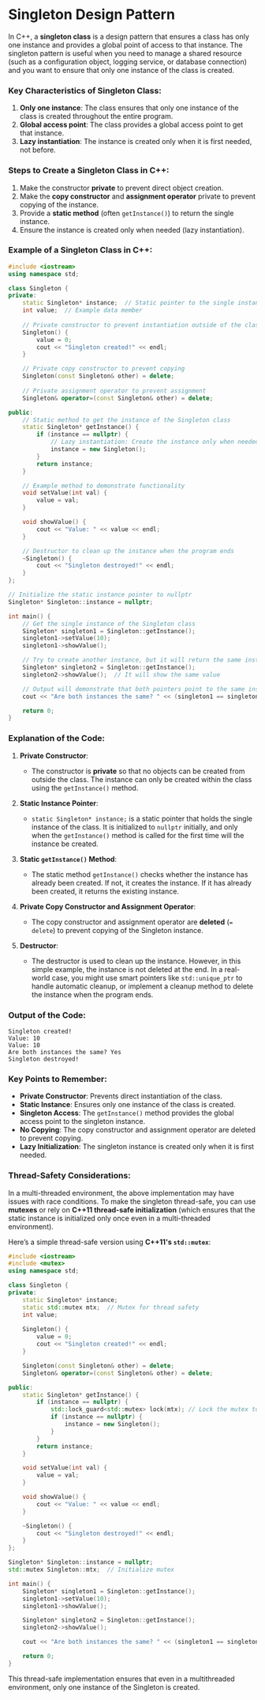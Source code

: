 # Singleton Design Pattern


In C++, a **singleton class** is a design pattern that ensures a class has only one instance and provides a global point of access to that instance. The singleton pattern is useful when you need to manage a shared resource (such as a configuration object, logging service, or database connection) and you want to ensure that only one instance of the class is created.

### Key Characteristics of Singleton Class:
1. **Only one instance**: The class ensures that only one instance of the class is created throughout the entire program.
2. **Global access point**: The class provides a global access point to get that instance.
3. **Lazy instantiation**: The instance is created only when it is first needed, not before.

### Steps to Create a Singleton Class in C++:
1. Make the constructor **private** to prevent direct object creation.
2. Make the **copy constructor** and **assignment operator** private to prevent copying of the instance.
3. Provide a **static method** (often `getInstance()`) to return the single instance.
4. Ensure the instance is created only when needed (lazy instantiation).

### Example of a Singleton Class in C++:

```cpp
#include <iostream>
using namespace std;

class Singleton {
private:
    static Singleton* instance;  // Static pointer to the single instance
    int value;  // Example data member
    
    // Private constructor to prevent instantiation outside of the class
    Singleton() {
        value = 0;
        cout << "Singleton created!" << endl;
    }

    // Private copy constructor to prevent copying
    Singleton(const Singleton& other) = delete;
    
    // Private assignment operator to prevent assignment
    Singleton& operator=(const Singleton& other) = delete;

public:
    // Static method to get the instance of the Singleton class
    static Singleton* getInstance() {
        if (instance == nullptr) {
            // Lazy instantiation: Create the instance only when needed
            instance = new Singleton();
        }
        return instance;
    }

    // Example method to demonstrate functionality
    void setValue(int val) {
        value = val;
    }

    void showValue() {
        cout << "Value: " << value << endl;
    }

    // Destructor to clean up the instance when the program ends
    ~Singleton() {
        cout << "Singleton destroyed!" << endl;
    }
};

// Initialize the static instance pointer to nullptr
Singleton* Singleton::instance = nullptr;

int main() {
    // Get the single instance of the Singleton class
    Singleton* singleton1 = Singleton::getInstance();
    singleton1->setValue(10);
    singleton1->showValue();

    // Try to create another instance, but it will return the same instance
    Singleton* singleton2 = Singleton::getInstance();
    singleton2->showValue();  // It will show the same value

    // Output will demonstrate that both pointers point to the same instance
    cout << "Are both instances the same? " << (singleton1 == singleton2 ? "Yes" : "No") << endl;

    return 0;
}
```

### Explanation of the Code:

1. **Private Constructor**:
   - The constructor is **private** so that no objects can be created from outside the class. The instance can only be created within the class using the `getInstance()` method.

2. **Static Instance Pointer**:
   - `static Singleton* instance;` is a static pointer that holds the single instance of the class. It is initialized to `nullptr` initially, and only when the `getInstance()` method is called for the first time will the instance be created.

3. **Static `getInstance()` Method**:
   - The static method `getInstance()` checks whether the instance has already been created. If not, it creates the instance. If it has already been created, it returns the existing instance.
   
4. **Private Copy Constructor and Assignment Operator**:
   - The copy constructor and assignment operator are **deleted** (`= delete`) to prevent copying of the Singleton instance.

5. **Destructor**:
   - The destructor is used to clean up the instance. However, in this simple example, the instance is not deleted at the end. In a real-world case, you might use smart pointers like `std::unique_ptr` to handle automatic cleanup, or implement a cleanup method to delete the instance when the program ends.

### Output of the Code:
```
Singleton created!
Value: 10
Value: 10
Are both instances the same? Yes
Singleton destroyed!
```

### Key Points to Remember:
- **Private Constructor**: Prevents direct instantiation of the class.
- **Static Instance**: Ensures only one instance of the class is created.
- **Singleton Access**: The `getInstance()` method provides the global access point to the singleton instance.
- **No Copying**: The copy constructor and assignment operator are deleted to prevent copying.
- **Lazy Initialization**: The singleton instance is created only when it is first needed.

### Thread-Safety Considerations:
In a multi-threaded environment, the above implementation may have issues with race conditions. To make the singleton thread-safe, you can use **mutexes** or rely on **C++11 thread-safe initialization** (which ensures that the static instance is initialized only once even in a multi-threaded environment).

Here’s a simple thread-safe version using **C++11's `std::mutex`**:

```cpp
#include <iostream>
#include <mutex>
using namespace std;

class Singleton {
private:
    static Singleton* instance;
    static std::mutex mtx;  // Mutex for thread safety
    int value;
    
    Singleton() {
        value = 0;
        cout << "Singleton created!" << endl;
    }

    Singleton(const Singleton& other) = delete;
    Singleton& operator=(const Singleton& other) = delete;

public:
    static Singleton* getInstance() {
        if (instance == nullptr) {
            std::lock_guard<std::mutex> lock(mtx); // Lock the mutex to ensure thread safety
            if (instance == nullptr) {
                instance = new Singleton();
            }
        }
        return instance;
    }

    void setValue(int val) {
        value = val;
    }

    void showValue() {
        cout << "Value: " << value << endl;
    }

    ~Singleton() {
        cout << "Singleton destroyed!" << endl;
    }
};

Singleton* Singleton::instance = nullptr;
std::mutex Singleton::mtx;  // Initialize mutex

int main() {
    Singleton* singleton1 = Singleton::getInstance();
    singleton1->setValue(10);
    singleton1->showValue();

    Singleton* singleton2 = Singleton::getInstance();
    singleton2->showValue();

    cout << "Are both instances the same? " << (singleton1 == singleton2 ? "Yes" : "No") << endl;

    return 0;
}
```

This thread-safe implementation ensures that even in a multithreaded environment, only one instance of the Singleton is created.